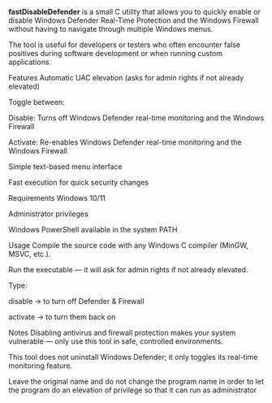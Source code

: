 **fastDisableDefender** is a small C utility that allows you to quickly enable or disable Windows Defender Real-Time Protection and the Windows Firewall without having to navigate through multiple Windows menus.

The tool is useful for developers or testers who often encounter false positives during software development or when running custom applications.

Features
Automatic UAC elevation (asks for admin rights if not already elevated)

Toggle between:

Disable: Turns off Windows Defender real-time monitoring and the Windows Firewall

Activate: Re-enables Windows Defender real-time monitoring and the Windows Firewall

Simple text-based menu interface

Fast execution for quick security changes

Requirements
Windows 10/11

Administrator privileges

Windows PowerShell available in the system PATH

Usage
Compile the source code with any Windows C compiler (MinGW, MSVC, etc.).

Run the executable — it will ask for admin rights if not already elevated.

Type:

disable → to turn off Defender & Firewall

activate → to turn them back on

Notes
Disabling antivirus and firewall protection makes your system vulnerable — only use this tool in safe, controlled environments.

This tool does not uninstall Windows Defender; it only toggles its real-time monitoring feature.

Leave the original name and do not change the program name in order to let the program do an elevation of privilege so that it can run as administrator


